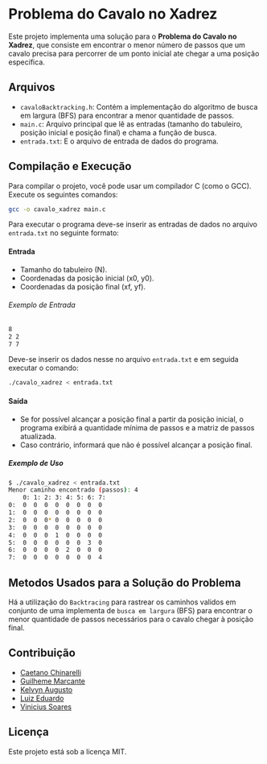 # Problema do Cavalo no Xadrez

Este projeto implementa uma solução para o **Problema do Cavalo no Xadrez**, que consiste em encontrar o menor número de passos que um cavalo precisa para percorrer de um ponto inicial ate chegar a uma posição específica.

## Arquivos

- `cavaloBacktracking.h`: Contém a implementação do algoritmo de busca em largura (BFS) para encontrar a menor quantidade de passos.
- `main.c`: Arquivo principal que lê as entradas (tamanho do tabuleiro, posição inicial e posição final) e chama a função de busca.
- `entrada.txt`: E o arquivo de entrada de dados do programa.


## Compilação e Execução

Para compilar o projeto, você pode usar um compilador C (como o GCC). Execute os seguintes comandos:

```bash
gcc -o cavalo_xadrez main.c
```
Para executar o programa deve-se inserir as entradas de dados no arquivo `entrada.txt` no seguinte formato:
#### Entrada
  - Tamanho do tabuleiro (N).
  - Coordenadas da posição inicial (x0, y0).
  - Coordenadas da posição final (xf, yf).
###### Exemplo de Entrada
```bash 
8
2 2
7 7
```
Deve-se inserir os dados nesse no arquivo `entrada.txt` e em seguida executar o comando:
```bash 
./cavalo_xadrez < entrada.txt
```
#### Saída
- Se for possível alcançar a posição final a partir da posição inicial, o programa exibirá a quantidade mínima de passos e a matriz de passos atualizada.
- Caso contrário, informará que não é possível alcançar a posição final.
##### Exemplo de Uso
```bash
$ ./cavalo_xadrez < entrada.txt
Menor caminho encontrado (passos): 4
    0: 1: 2: 3: 4: 5: 6: 7: 
0:  0  0  0  0  0  0  0  0 
1:  0  0  0  0  0  0  0  0 
2:  0  0  0* 0  0  0  0  0 
3:  0  0  0  0  0  0  0  0 
4:  0  0  0  1  0  0  0  0 
5:  0  0  0  0  0  0  3  0 
6:  0  0  0  0  2  0  0  0 
7:  0  0  0  0  0  0  0  4 

```
## Metodos Usados para a Solução do Problema
Há a utilização do `Backtracing` para rastrear os caminhos validos em conjunto de uma implementa de `busca em largura` (BFS) para encontrar o menor quantidade de passos necessários para o cavalo chegar à posição final.

## Contribuição
- [Caetano Chinarelli](https://github.com/Axiom03)
- [Guilheme Marcante](https://github.com/GuilhermeMarcante)
- [Kelvyn Augusto](https://github.com/kelvynnonato)
- [Luiz Eduardo](https://github.com/LupizI)
- [Vinicius Soares](https://github.com/vncs-srs)

## Licença
Este projeto está sob a licença MIT.
